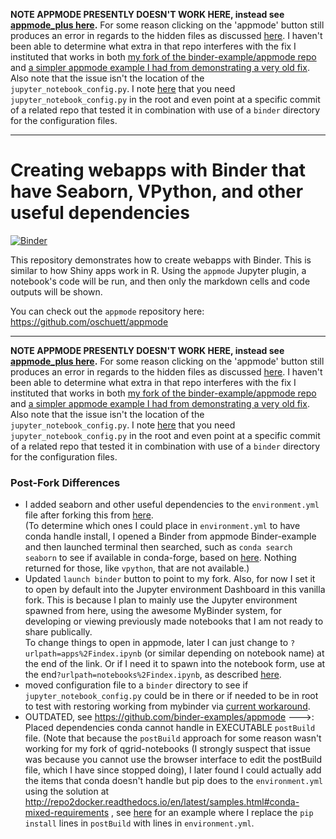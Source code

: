**NOTE APPMODE PRESENTLY DOESN'T WORK HERE, instead see [appmode_plus here](https://github.com/fomightez/appmode_plus/).** For some reason clicking on the 'appmode' button still produces an error in regards to the hidden files as discussed [here](https://github.com/oschuett/appmode/issues/64). I haven't been able to determine what extra in that repo interferes with the fix I instituted that works in both [my fork of the binder-example/appmode repo](https://github.com/fomightez/appmode) and [a simpler appmode example I had from demonstrating a very old fix](https://github.com/fomightez/simple_appmode_binder). Also note that the issue isn't the location of the `jupyter_notebook_config.py`. I note [here](https://github.com/oschuett/appmode/issues/64#issuecomment-1448813687) that you need `jupyter_notebook_config.py` in the root and even point at a specific commit of a related repo that tested it in combination with use of a `binder` directory for the configuration files.


------

# Creating webapps with Binder that have Seaborn, VPython, and other useful dependencies

[![Binder](https://mybinder.org/badge.svg)](https://mybinder.org/v2/gh/fomightez/borked_appmode_plus/master?urlpath=%2Fnotebooks%2Findex.ipynb)

This repository demonstrates how to create webapps with Binder. This is similar to how Shiny apps work in R.
Using the `appmode` Jupyter plugin, a notebook's code will be run, and then only the markdown cells and
code outputs will be shown.

You can check out the `appmode` repository here: https://github.com/oschuett/appmode

----

**NOTE APPMODE PRESENTLY DOESN'T WORK HERE, instead see [appmode_plus here](https://github.com/fomightez/appmode_plus/).** For some reason clicking on the 'appmode' button still produces an error in regards to the hidden files as discussed [here](https://github.com/oschuett/appmode/issues/64). I haven't been able to determine what extra in that repo interferes with the fix I instituted that works in both [my fork of the binder-example/appmode repo](https://github.com/fomightez/appmode) and [a simpler appmode example I had from demonstrating a very old fix](https://github.com/fomightez/simple_appmode_binder). Also note that the issue isn't the location of the `jupyter_notebook_config.py`. I note [here](https://github.com/oschuett/appmode/issues/64#issuecomment-1448813687) that you need `jupyter_notebook_config.py` in the root and even point at a specific commit of a related repo that tested it in combination with use of a `binder` directory for the configuration files.


### Post-Fork Differences
- I added seaborn and other useful dependencies to the `environment.yml` file after forking this from [here](https://github.com/binder-examples/appmode).  
(To determine which ones I could place in `environment.yml` to have conda handle install, I opened a Binder from appmode Binder-example and then launched terminal then searched, such as `conda search seaborn` to see if available in conda-forge, based on [here](https://conda.io/docs/user-guide/tasks/manage-pkgs.html#searching-for-packages). Nothing returned for those, like `vpython`, that are not available.)
- Updated `launch binder` button to point to my fork. Also, for now I set it to open by default into the Jupyter environment Dashboard in this vanilla fork. This is because I plan to mainly use the Jupyter environment spawned from here, using the awesome MyBinder system, for developing or viewing previously made notebooks that I am not ready to share publically.  
To change things to open in appmode, later I can just change to `?urlpath=apps%2Findex.ipynb` (or similar depending on notebook name) at the end of the link. Or if I need it to spawn into the notebook form, use at the end`?urlpath=notebooks%2Findex.ipynb`, as described [here](https://github.com/oschuett/appmode#description). 
- moved configuration file to a `binder` directory to see if `jupyter_notebook_config.py` could be in there or if needed to be in root to test with restoring working from mybinder via [current workaround](https://github.com/oschuett/appmode/issues/64#issuecomment-1448813687).
- OUTDATED, see https://github.com/binder-examples/appmode --->: Placed dependencies conda cannot handle in EXECUTABLE `postBuild` file. (Note that because the `postBuild` approach for some reason wasn't working for my fork of qgrid-notebooks (I strongly suspect that issue was because you cannot use the browser interface to edit the postBuild file, which I have since stopped doing), I later found I could actually add the items that conda doesn't handle but pip does to the `environment.yml` using the solution at http://repo2docker.readthedocs.io/en/latest/samples.html#conda-mixed-requirements , see [here](https://github.com/fomightez/qgrid-notebooks/blob/master/environment.yml) for an example where I replace the `pip install` lines in `postBuild` with lines in `environment.yml`.
